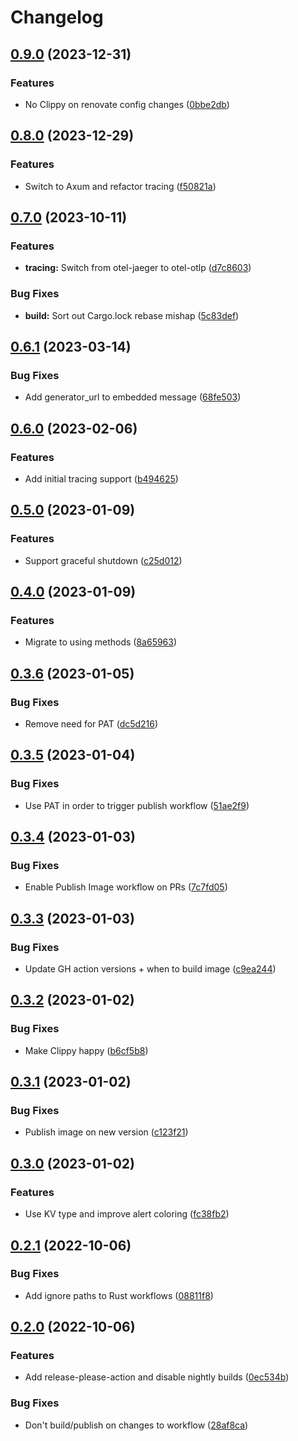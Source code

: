 # Changelog

## [0.9.0](https://github.com/pabrahamsson/alertmanager-webhook/compare/v0.8.0...v0.9.0) (2023-12-31)


### Features

* No Clippy on renovate config changes ([0bbe2db](https://github.com/pabrahamsson/alertmanager-webhook/commit/0bbe2db995091a4bfa732db647d4ca9f6406d488))

## [0.8.0](https://github.com/pabrahamsson/alertmanager-webhook/compare/v0.7.0...v0.8.0) (2023-12-29)


### Features

* Switch to Axum and refactor tracing ([f50821a](https://github.com/pabrahamsson/alertmanager-webhook/commit/f50821aa2160059fd7d08a4e47b79a8a5a6d4928))

## [0.7.0](https://github.com/pabrahamsson/alertmanager-webhook/compare/v0.6.1...v0.7.0) (2023-10-11)


### Features

* **tracing:** Switch from otel-jaeger to otel-otlp ([d7c8603](https://github.com/pabrahamsson/alertmanager-webhook/commit/d7c86036acb48edb450075b4067775add9f99488))


### Bug Fixes

* **build:** Sort out Cargo.lock rebase mishap ([5c83def](https://github.com/pabrahamsson/alertmanager-webhook/commit/5c83defb3d78181ccb641eb6bdb69cddd46cfff3))

## [0.6.1](https://github.com/pabrahamsson/alertmanager-webhook/compare/v0.6.0...v0.6.1) (2023-03-14)


### Bug Fixes

* Add generator_url to embedded message ([68fe503](https://github.com/pabrahamsson/alertmanager-webhook/commit/68fe503c7474f73658f50b3f7eb39a0d3cc8bb03))

## [0.6.0](https://github.com/pabrahamsson/alertmanager-webhook/compare/v0.5.0...v0.6.0) (2023-02-06)


### Features

* Add initial tracing support ([b494625](https://github.com/pabrahamsson/alertmanager-webhook/commit/b494625a62b8bee2a6d9805f6e2509d1181b17bf))

## [0.5.0](https://github.com/pabrahamsson/alertmanager-webhook/compare/v0.4.0...v0.5.0) (2023-01-09)


### Features

* Support graceful shutdown ([c25d012](https://github.com/pabrahamsson/alertmanager-webhook/commit/c25d012b2986afbbb59c3e2a6c27cd0fce09c120))

## [0.4.0](https://github.com/pabrahamsson/alertmanager-webhook/compare/v0.3.6...v0.4.0) (2023-01-09)


### Features

* Migrate to using methods ([8a65963](https://github.com/pabrahamsson/alertmanager-webhook/commit/8a65963cf304e8454d131f5bf8fd893255af5734))

## [0.3.6](https://github.com/pabrahamsson/alertmanager-webhook/compare/v0.3.5...v0.3.6) (2023-01-05)


### Bug Fixes

* Remove need for PAT ([dc5d216](https://github.com/pabrahamsson/alertmanager-webhook/commit/dc5d216ca96155393fc67049f2f598b368955b4d))

## [0.3.5](https://github.com/pabrahamsson/alertmanager-webhook/compare/v0.3.4...v0.3.5) (2023-01-04)


### Bug Fixes

* Use PAT in order to trigger publish workflow ([51ae2f9](https://github.com/pabrahamsson/alertmanager-webhook/commit/51ae2f92063e3cfe4b0f7e82d18bd0cddf50b2c1))

## [0.3.4](https://github.com/pabrahamsson/alertmanager-webhook/compare/v0.3.3...v0.3.4) (2023-01-03)


### Bug Fixes

* Enable Publish Image workflow on PRs ([7c7fd05](https://github.com/pabrahamsson/alertmanager-webhook/commit/7c7fd05824711c1c7765d4c7f4997622379fed08))

## [0.3.3](https://github.com/pabrahamsson/alertmanager-webhook/compare/v0.3.2...v0.3.3) (2023-01-03)


### Bug Fixes

* Update GH action versions + when to build image ([c9ea244](https://github.com/pabrahamsson/alertmanager-webhook/commit/c9ea2447b0c5d55f270e731b971045d40ba31e0f))

## [0.3.2](https://github.com/pabrahamsson/alertmanager-webhook/compare/v0.3.1...v0.3.2) (2023-01-02)


### Bug Fixes

* Make Clippy happy ([b6cf5b8](https://github.com/pabrahamsson/alertmanager-webhook/commit/b6cf5b832c1f2205eb58b694de1e79c1eccbe1e6))

## [0.3.1](https://github.com/pabrahamsson/alertmanager-webhook/compare/v0.3.0...v0.3.1) (2023-01-02)


### Bug Fixes

* Publish image on new version ([c123f21](https://github.com/pabrahamsson/alertmanager-webhook/commit/c123f21fc82b28867e6cc14c4746c8b7054467f6))

## [0.3.0](https://github.com/pabrahamsson/alertmanager-webhook/compare/v0.2.1...v0.3.0) (2023-01-02)


### Features

* Use KV type and improve alert coloring ([fc38fb2](https://github.com/pabrahamsson/alertmanager-webhook/commit/fc38fb260a1b2511dcb2bb7d2dc8cd8208e009fb))

## [0.2.1](https://github.com/pabrahamsson/alertmanager-webhook/compare/v0.2.0...v0.2.1) (2022-10-06)


### Bug Fixes

* Add ignore paths to Rust workflows ([08811f8](https://github.com/pabrahamsson/alertmanager-webhook/commit/08811f80caf8c3f5775bc36ece20f587a02774d3))

## [0.2.0](https://github.com/pabrahamsson/alertmanager-webhook/compare/v0.1.2...v0.2.0) (2022-10-06)


### Features

* Add release-please-action and disable nightly builds ([0ec534b](https://github.com/pabrahamsson/alertmanager-webhook/commit/0ec534bef3ecc4f54fe914f55748533831cc9740))


### Bug Fixes

* Don't build/publish on changes to workflow ([28af8ca](https://github.com/pabrahamsson/alertmanager-webhook/commit/28af8caf89b12fb4580e76d0eb6a3e7f85e36cd8))
